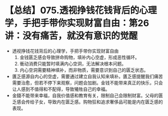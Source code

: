 # 【总结】075.透视挣钱花钱背后的心理学，手把手带你实现财富自由：第26讲：没有痛苦，就没有意识的觉醒

-   透视挣钱花钱背后的心理学，手把手带你实现财富自由
    1.  金钱匮乏感会导致拼命购物，填补内心空虚，形成恶性循环。
    2.  衝动消费只能暂时填满内心空洞，无法解决根本问题。
    3.  内心空洞需要精神填补，而非物质，需要意识到自己的匮乏状态。
-   匱乏感源自内心的空虚，需要通过建立自我认知来填补。匱乏感提醒我们痛苦需要治愈，但若不停下来观察，问题会加剧。金钱不能带来真正的快乐，只会让人感到不值得和不配得，导致犧牲自己的幸福。
-   金錢不能带来幸福，自我价值感和教育有关，限制自己会限制财富。父母的匮乏感会传给子女，导致内在匮乏感。购物狂和追求奢侈品可能是内在匮乏感的表现。